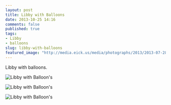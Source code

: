 ```yaml
---
layout: post
title: Libby with Balloons
date: 2013-10-25 14:16
comments: false
published: true
tags:
- Libby
- balloons
slug: libby-with-balloons
featured_image: "http://media.eick.us/media/photographs/2013/2013-07-28/libby-balloon-2013-07-28-at-12-35-35.jpg"
---
```

Libby with balloons.

![Libby with Balloon's](http://media.eick.us/media/photographs/2013/2013-07-28/libby-balloon-2013-07-28-at-12-35-35.jpg)

![Libby with Balloon's](http://media.eick.us/media/photographs/2013/2013-07-28/libby-balloon-2013-07-28-at-12-36-00.jpg)

![Libby with Balloon's](http://media.eick.us/media/photographs/2013/2013-07-28/libby-balloon-2013-07-28-at-12-37-01.jpg)
